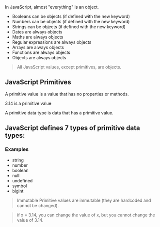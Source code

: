 In JavaScript, almost "everything" is an object.

- Booleans can be objects (if defined with the new keyword)
- Numbers can be objects (if defined with the new keyword)
- Strings can be objects (if defined with the new keyword)
- Dates are always objects
- Maths are always objects
- Regular expressions are always objects
- Arrays are always objects
- Functions are always objects
- Objects are always objects
 > All JavaScript values, except primitives, are objects.

## JavaScript Primitives
A primitive value is a value that has no properties or methods.

3.14 is a primitive value

A primitive data type is data that has a primitive value.

## JavaScript defines 7 types of primitive data types:

### Examples
- string
- number
- boolean
- null
- undefined
- symbol
- bigint

> Immutable
> Primitive values are immutable (they are hardcoded and cannot be changed).

> if x = 3.14, you can change the value of x, but you cannot change the value of 3.14.